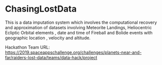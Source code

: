 # ChasingLostData
This is a data imputation system which involves the computational recovery and approximation of datasets involving Meteorite Landings, Heliocentric Ecliptic Orbital elements , date and time of Fireball and Bolide events with geographic location , velocity and altitude.

Hackathon Team URL: https://2019.spaceappschallenge.org/challenges/planets-near-and-far/raiders-lost-data/teams/data-hack/project


